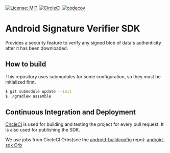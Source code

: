 [![License: MIT](https://img.shields.io/badge/License-MIT-green.svg)](https://opensource.org/licenses/MIT)
[![CircleCI](https://circleci.com/gh/rakutentech/android-signatureverifier.svg?style=svg)](https://circleci.com/gh/rakutentech/android-signatureverifier)
[![codecov](https://codecov.io/gh/rakutentech/android-signatureverifier/branch/master/graph/badge.svg)](https://codecov.io/gh/rakutentech/android-signatureverifier)

# Android Signature Verifier SDK
Provides a security feature to verify any signed blob of data's authenticity after it has been downloaded.

## How to build
This repository uses submodules for some configuration, so they must be initialized first.
```bash
$ git submodule update --init
$ ./gradlew assemble
```
## Continuous Integration and Deployment

[CircleCI](https://app.circleci.com/pipelines/github/rakutentech/android-signatureverifier) is used for building and testing the project for every pull request. It is also used for publishing the SDK.

We use jobs from CircleCI Orbs(see the [android-buildconfig](https://github.com/rakutentech/android-buildconfig/tree/master/circleci) repo): [android-sdk Orb](https://github.com/rakutentech/android-buildconfig/blob/master/circleci/android-sdk/README.md) 

